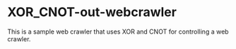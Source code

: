 # XOR_CNOT-out-webcrawler
This is a sample web crawler that uses XOR and CNOT for controlling a web crawler.

